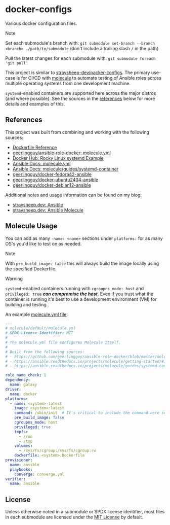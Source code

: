 # docker-configs

Various docker configuration files.

> [!NOTE]
> Set each submodule's branch with: `git submodule set-branch --branch <branch> ./path/to/submodule` (don't include a trailing slash `/` in the path)
>
> Pull the latest changes for each submodule with: `git submodule foreach 'git pull'`

This project is similar to [straysheep-dev/packer-configs](https://github.com/straysheep-dev/packer-configs). The primary use-case is for CI/CD with [molecule](https://ansible.readthedocs.io/projects/molecule/getting-started/) to automate testing of Ansible roles across multiple operating systems from one development machine.

`systemd`-enabled containers are supported here across the major distros (and where possible). See the sources in the [references](#references) below for more details and examples of this.


## References

This project was built from combining and working with the following sources:

- [Dockerfile Reference](https://docs.docker.com/reference/dockerfile/)
- [geerlingguy/ansible-role-docker: molecule.yml](https://github.com/geerlingguy/ansible-role-docker/blob/master/molecule/default/molecule.yml)
- [Docker Hub: Rocky Linux systemd Example](https://hub.docker.com/r/rockylinux/rockylinux)
- [Ansible Docs: molecule.yml](https://ansible.readthedocs.io/projects/molecule/getting-started/#inspecting-the-moleculeyml)
- [Ansible Docs: molecule/guides/systemd-container](https://ansible.readthedocs.io/projects/molecule/guides/systemd-container/#systemd-container)
- [geerlingguy/docker-fedora42-ansible](https://github.com/geerlingguy/docker-fedora42-ansible/blob/master/Dockerfile)
- [geerlingguy/docker-ubuntu2404-ansible](https://github.com/geerlingguy/docker-ubuntu2404-ansible/blob/master/Dockerfile)
- [geerlingguy/docker-debian12-ansible](https://github.com/geerlingguy/docker-debian12-ansible/blob/master/Dockerfile)

Additional notes and usage information can be found on my blog:

- [straysheep.dev: Ansible](https://straysheep.dev/blog/2023/08/20/simple-ansible-ansible/)
- [straysheep.dev: Ansible Molecule](https://straysheep.dev/blog/2025/07/25/simple-ansible-ansible-molecule/)


## Molecule Usage

You can add as many `-name: <name>` sections under `platforms:` for as many OS's you'd like to test on as needed.

> [!NOTE]
> With `pre_build_image: false` this will always build the image locally using the specified Dockerfile.

> [!WARNING]
> `systemd`-enabled containers running with `cgroupns_mode: host` and `privileged: true` ***can compromise the host***. Even if you trust what the container is running it's best to use a development environment (VM) for building and testing.

An example [molecule.yml file](https://ansible.readthedocs.io/projects/molecule/getting-started/#inspecting-the-moleculeyml):

```yml
---
# molecule/default/molecule.yml
# SPDX-License-Identifier: MIT
#
# The molecule.yml file configures Molecule itself.
#
# Built from the following sources:
# - https://github.com/geerlingguy/ansible-role-docker/blob/master/molecule/default/molecule.yml
# - https://ansible.readthedocs.io/projects/molecule/getting-started/#inspecting-the-moleculeyml
# - https://ansible.readthedocs.io/projects/molecule/guides/systemd-container/#systemd-container

role_name_check: 1
dependency:
  name: galaxy
driver:
  name: docker
platforms:
  - name: <system>-latest
    image: <system>:latest
    command: /sbin/init  # It's critical to include the command here so systemd is PID 1
    pre_build_image: false
    cgroupns_mode: host
    privileged: true
    tmpfs:
      - /run
      - /tmp
    volumes:
      - /sys/fs/cgroup:/sys/fs/cgroup:rw
    dockerfile: <system>.Dockerfile
provisioner:
  name: ansible
  playbooks:
    converge: converge.yml
verifier:
  name: ansible
```


## License

Unless otherwise noted in a submodule or SPDX license identifier, most files in each submodule are licensed under the [MIT License](LICENSE) by default.